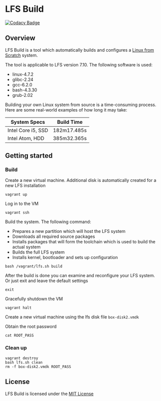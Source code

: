 # LFS Build
[![Codacy Badge](https://api.codacy.com/project/badge/Grade/d76fc92f5fc64747a42fd3cb71930aa0)](https://www.codacy.com/app/nmuzychuk/lfs-build)

## Overview
LFS Build is a tool which automatically builds and configures a [Linux from Scratch](http://www.linuxfromscratch.org/lfs/) system.

The tool is applicable to LFS version 7.10. The following software is used:
* linux-4.7.2
* glibc-2.24
* gcc-6.2.0
* bash-4.3.30
* grub-2.02

Building your own Linux system from source is a time-consuming process. Here are some real-world examples of how long it may take:

| System Specs       | Build Time    |
| ------------------ |:-------------:|
| Intel Core i5, SSD | 182m17.485s   |
| Intel Atom, HDD    | 385m32.365s   |

## Getting started

### Build
Create a new virtual machine. Additional disk is automatically created for a new LFS installation
```
vagrant up
```
Log in to the VM
```
vagrant ssh
```
Build the system. The following command:
* Prepares a new partition which will host the LFS system
* Downloads all required source packages
* Installs packages that will form the toolchain which is used to build the actual system
* Builds the full LFS system
* Installs kernel, bootloader and sets up configuration

```
bash /vagrant/lfs.sh build
```
After the build is done you can examine and reconfigure your LFS system. Or just exit and leave the default settings
```
exit
```
Gracefully shutdown the VM
```
vagrant halt
```
Create a new virtual machine using the lfs disk file `box-disk2.vmdk`

Obtain the root password
```
cat ROOT_PASS
```

### Clean up
```
vagrant destroy
bash lfs.sh clean
rm -f box-disk2.vmdk ROOT_PASS
```

## License
LFS Build is licensed under the [MIT License](LICENSE)
